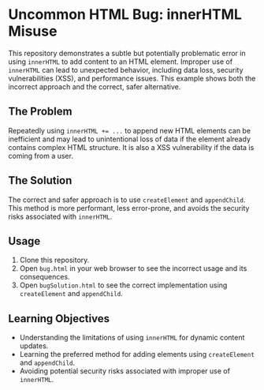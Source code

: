 # Uncommon HTML Bug: innerHTML Misuse

This repository demonstrates a subtle but potentially problematic error in using `innerHTML` to add content to an HTML element.  Improper use of `innerHTML` can lead to unexpected behavior, including data loss, security vulnerabilities (XSS), and performance issues.  This example shows both the incorrect approach and the correct, safer alternative.

## The Problem

Repeatedly using `innerHTML += ...` to append new HTML elements can be inefficient and may lead to unintentional loss of data if the element already contains complex HTML structure. It is also a XSS vulnerability if the data is coming from a user.

## The Solution

The correct and safer approach is to use `createElement` and `appendChild`. This method is more performant, less error-prone, and avoids the security risks associated with `innerHTML`.

## Usage

1. Clone this repository.
2. Open `bug.html` in your web browser to see the incorrect usage and its consequences.
3. Open `bugSolution.html` to see the correct implementation using `createElement` and `appendChild`.

## Learning Objectives

* Understanding the limitations of using `innerHTML` for dynamic content updates.
* Learning the preferred method for adding elements using `createElement` and `appendChild`.
* Avoiding potential security risks associated with improper use of `innerHTML`.